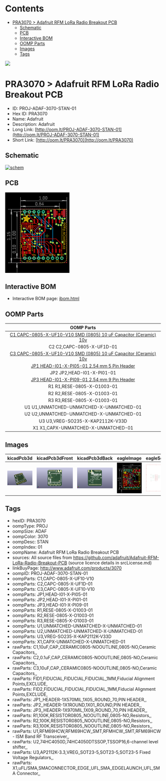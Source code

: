 



Contents
========

* [PRA3070 > Adafruit RFM LoRa Radio Breakout PCB](#pra3070--adafruit-rfm-lora-radio-breakout-pcb)
	* [Schematic](#schematic)
	* [PCB](#pcb)
	* [Interactive BOM](#interactive-bom)
	* [OOMP Parts](#oomp-parts)
	* [Images](#images)
	* [Tags](#tags)
  
![][im]
# PRA3070 > Adafruit RFM LoRa Radio Breakout PCB

- ID: PROJ-ADAF-3070-STAN-01
- Hex ID: PRA3070
- Name: Adafruit
- Description: Adafruit
- Long Link: [http://oom.lt/PROJ-ADAF-3070-STAN-01](http://oom.lt/PROJ-ADAF-3070-STAN-01)
- Short Link: [http://oom.lt/PRA3070](http://oom.lt/PRA3070)

## Schematic
  
[![schem](eagleSchemImage.png)](eagleSchemImage.png)
## PCB
  
[![pcb](eagleImage.png)](eagleImage.png)
## Interactive BOM

- Interactive BOM page: [ibom.html](https://htmlpreview.github.io/?https://github.com/oomlout/oomlout_OOMP_projects/blob/main/PROJ-ADAF-3070-STAN-01/kicad/bom/ibom.html)

## OOMP Parts
  

|OOMP Parts|
| :---: |
|[C1 CAPC-0805-X-UF10-V10 SMD (0805) 10 uF Capacitor (Ceramic) 10v](https://github.com/oomlout/oomlout_OOMP_parts/tree/main/CAPC-0805-X-UF10-V10/)|
|C2 C2,CAPC-0805-X-UF1D-01|
|[C3 CAPC-0805-X-UF10-V10 SMD (0805) 10 uF Capacitor (Ceramic) 10v](https://github.com/oomlout/oomlout_OOMP_parts/tree/main/CAPC-0805-X-UF10-V10/)|
|[JP1 HEAD-I01-X-PI05-01 2.54 mm 5 Pin Header](https://github.com/oomlout/oomlout_OOMP_parts/tree/main/HEAD-I01-X-PI05-01/)|
|JP2 JP2,HEAD-I01-X-PI01-01|
|[JP3 HEAD-I01-X-PI09-01 2.54 mm 9 Pin Header](https://github.com/oomlout/oomlout_OOMP_parts/tree/main/HEAD-I01-X-PI09-01/)|
|R1 R1,RESE-0805-X-O1003-01|
|R2 R2,RESE-0805-X-O1003-01|
|R3 R3,RESE-0805-X-O1003-01|
|U1 U1,UNMATCHED-UNMATCHED-X-UNMATCHED-01|
|U2 U2,UNMATCHED-UNMATCHED-X-UNMATCHED-01|
|U3 U3,VREG-SO235-X-KAP2112K-V33D|
|X1 X1,CAPX-UNMATCHED-X-UNMATCHED-01|

## Images
  
  

|kicadPcb3d|kicadPcb3dFront|kicadPcb3dBack|eagleImage|eagleSchemImage|
| :---: | :---: | :---: | :---: | :---: |
|[![kicadPcb3d](kicadPcb3d_140.png)](kicadPcb3d.png)|[![kicadPcb3dFront](kicadPcb3dFront_140.png)](kicadPcb3dFront.png)|[![kicadPcb3dBack](kicadPcb3dBack_140.png)](kicadPcb3dBack.png)|[![eagleImage](eagleImage_140.png)](eagleImage.png)|[![eagleSchemImage](eagleSchemImage_140.png)](eagleSchemImage.png)|

## Tags

- hexID: PRA3070
- oompType: PROJ
- oompSize: ADAF
- oompColor: 3070
- oompDesc: STAN
- oompIndex: 01
- oompName: Adafruit RFM LoRa Radio Breakout PCB
- sources: All source files from https://github.com/adafruit/Adafruit-RFM-LoRa-Radio-Breakout-PCB (source licence details in srcLicense.md)
- linkBuyPage: http://www.adafruit.com/products/3070
- oompID: PROJ-ADAF-3070-STAN-01
- oompParts: C1,CAPC-0805-X-UF10-V10
- oompParts: C2,CAPC-0805-X-UF1D-01
- oompParts: C3,CAPC-0805-X-UF10-V10
- oompParts: JP1,HEAD-I01-X-PI05-01
- oompParts: JP2,HEAD-I01-X-PI01-01
- oompParts: JP3,HEAD-I01-X-PI09-01
- oompParts: R1,RESE-0805-X-O1003-01
- oompParts: R2,RESE-0805-X-O1003-01
- oompParts: R3,RESE-0805-X-O1003-01
- oompParts: U1,UNMATCHED-UNMATCHED-X-UNMATCHED-01
- oompParts: U2,UNMATCHED-UNMATCHED-X-UNMATCHED-01
- oompParts: U3,VREG-SO235-X-KAP2112K-V33D
- oompParts: X1,CAPX-UNMATCHED-X-UNMATCHED-01
- rawParts: C1,10uF,CAP_CERAMIC0805-NOOUTLINE,0805-NO,Ceramic Capacitors,,
- rawParts: C2,0.1uF,CAP_CERAMIC0805-NOOUTLINE,0805-NO,Ceramic Capacitors,,
- rawParts: C3,10uF,CAP_CERAMIC0805-NOOUTLINE,0805-NO,Ceramic Capacitors,,
- rawParts: FID1,FIDUCIAL,FIDUCIAL,FIDUCIAL_1MM,Fiducial Alignment Points,EXCLUDE,
- rawParts: FID2,FIDUCIAL,FIDUCIAL,FIDUCIAL_1MM,Fiducial Alignment Points,EXCLUDE,
- rawParts: JP1,,HEADER-1X570MIL,1X05_ROUND_70,PIN HEADER,,
- rawParts: JP2,,HEADER-1X1ROUND,1X01_ROUND,PIN HEADER,,
- rawParts: JP3,,HEADER-1X970MIL,1X09_ROUND_70,PIN HEADER,,
- rawParts: R1,100K,RESISTOR0805_NOOUTLINE,0805-NO,Resistors,,
- rawParts: R2,100K,RESISTOR0805_NOOUTLINE,0805-NO,Resistors,,
- rawParts: R3,100K,RESISTOR0805_NOOUTLINE,0805-NO,Resistors,,
- rawParts: U1,RFM69HCW,RFM69HCW_SMT,RFMHCW_SMT,RFM69HCW - ISM Band RF Transceiver,,
- rawParts: U2,74HC4050D,74HC4050DTSSOP,TSSOP16,6-channel level shifter,,
- rawParts: U3,AP2112K-3.3,VREG_SOT23-5,SOT23-5,SOT23-5 Fixed Voltage Regulators,,
- rawParts: X1,uFL/SMA,SMACONNECTOR_EDGE_UFL,SMA_EDGELAUNCH_UFL,SMA Connector,,



[im]: kicadPcb3d_450.png
